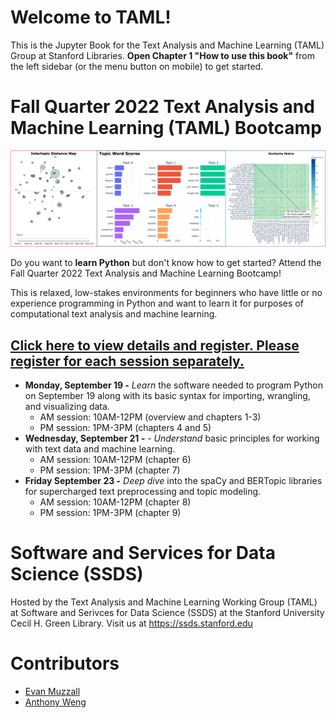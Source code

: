 # Welcome to TAML!

This is the Jupyter Book for the Text Analysis and Machine Learning (TAML) Group at Stanford Libraries. **Open Chapter 1 "How to use this book"** from the left sidebar (or the menu button on mobile) to get started. 

# Fall Quarter 2022 Text Analysis and Machine Learning (TAML) Bootcamp

![triviz](fall2022/img/triviz.png)

Do you want to **learn Python** but don't know how to get started? Attend the Fall Quarter 2022 Text Analysis and Machine Learning Bootcamp! 

This is relaxed, low-stakes environments for beginners who have little or no experience programming in Python and want to learn it for purposes of computational text analysis and machine learning. 

## [Click here to view details and register. Please register for each session separately.](https://library.stanford.edu/research/cidr/workshops)

* **Monday, September 19 -** _Learn_ the software needed to program Python on September 19 along with its basic syntax for importing, wrangling, and visualizing data.
    * AM session: 10AM-12PM (overview and chapters 1-3)
    * PM session: 1PM-3PM (chapters 4 and 5)
* **Wednesday, September 21 -** - _Understand_ basic principles for working with text data and machine learning. 
    * AM session: 10AM-12PM (chapter 6)
    * PM session: 1PM-3PM (chapter 7)
* **Friday September 23 -** _Deep dive_ into the spaCy and BERTopic libraries for supercharged text preprocessing and topic modeling.
    * AM session: 10AM-12PM (chapter 8)
    * PM session: 1PM-3PM (chapter 9)

# Software and Services for Data Science (SSDS)
Hosted by the Text Analysis and Machine Learning Working Group (TAML) at Software and Serivces for Data Science (SSDS) at the Stanford University Cecil H. Green Library. Visit us at https://ssds.stanford.edu

# Contributors
* [Evan Muzzall](https://library.stanford.edu/people/muzzall)
* [Anthony Weng](https://www.linkedin.com/in/anthony-weng-355033178)
